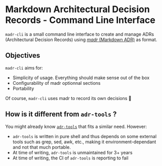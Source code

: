 # Markdown Architectural Decision Records - Command Line Interface

`madr-cli` is a small command line interface to create and manage ADRs
(Architectural Decision Records) using [_madr_ (Markdown
ADR)](https://adr.github.io/madr/) as format.

## Objectives

`madr-cli` aims for:

- Simplicity of usage. Everything should make sense out of the box
- Configurability of madr optionnal sections
- Portability

Of course, `madr-cli` uses madr to record its own decisions 🙂

## How is it different from `adr-tools` ?

You might already know [`adr-tools`](https://github.com/npryce/adr-tools) that
fits a similar need. However:

- `adr-tools` is written in pure shell and thus depends on some external tools
  such as grep, sed, awk, etc., making it environment-dependant and not that
  much portable.
- At time of writing, `adr-tools` is unmaintained for 3+ years
- At time of writing, the CI of `adr-tools` is reporting to fail
